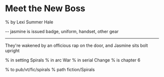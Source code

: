 # Meet the New Boss
% by Lexi Summer Hale

-- jasmine is issued badge, uniform, handset, other gear

---

They're wakened by an officious rap on the door, and Jasmine sits bolt upright

% in setting Spirals
% in arc War
% in serial Change
% is chapter 6

% to pub/vt/fic/spirals
% path fiction/Spirals
